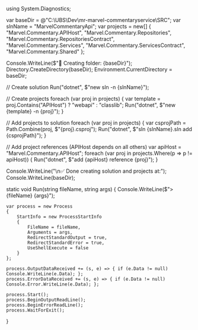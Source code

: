 using System.Diagnostics;

var baseDir = @"C:\UBS\Dev\mr-marvel-commentaryservice\SRC";
var slnName = "MarvelCommentaryApi";
var projects = new[]
{
    "Marvel.Commentary.APIHost",
    "Marvel.Commentary.Repositories",
    "Marvel.Commentary.RepositoriesContract",
    "Marvel.Commentary.Services",
    "Marvel.Commentary.ServicesContract",
    "Marvel.Commentary.Shared"
};

Console.WriteLine($"📁 Creating folder: {baseDir}");
Directory.CreateDirectory(baseDir);
Environment.CurrentDirectory = baseDir;

// Create solution
Run("dotnet", $"new sln -n {slnName}");

// Create projects
foreach (var proj in projects)
{
    var template = proj.Contains("APIHost") ? "webapi" : "classlib";
    Run("dotnet", $"new {template} -n {proj}");
}

// Add projects to solution
foreach (var proj in projects)
{
    var csprojPath = Path.Combine(proj, $"{proj}.csproj");
    Run("dotnet", $"sln {slnName}.sln add {csprojPath}");
}

// Add project references (APIHost depends on all others)
var apiHost = "Marvel.Commentary.APIHost";
foreach (var proj in projects.Where(p => p != apiHost))
{
    Run("dotnet", $"add {apiHost} reference {proj}");
}

Console.WriteLine("\n✅ Done creating solution and projects at:");
Console.WriteLine(baseDir);

static void Run(string fileName, string args)
{
    Console.WriteLine($"> {fileName} {args}");

    var process = new Process
    {
        StartInfo = new ProcessStartInfo
        {
            FileName = fileName,
            Arguments = args,
            RedirectStandardOutput = true,
            RedirectStandardError = true,
            UseShellExecute = false
        }
    };

    process.OutputDataReceived += (s, e) => { if (e.Data != null) Console.WriteLine(e.Data); };
    process.ErrorDataReceived += (s, e) => { if (e.Data != null) Console.Error.WriteLine(e.Data); };

    process.Start();
    process.BeginOutputReadLine();
    process.BeginErrorReadLine();
    process.WaitForExit();
}